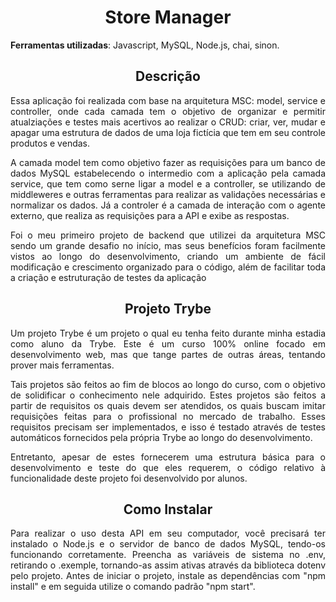 <h1 align="center">Store Manager</h1>

**Ferramentas utilizadas**: Javascript, MySQL, Node.js, chai, sinon.

<h2 align="center">Descrição</h2>

<p align="justify">Essa aplicação foi realizada com base na arquitetura MSC: model, service e controller, onde cada camada tem o objetivo de organizar e permitir atualziações e testes mais acertivos ao realizar o CRUD: criar, ver, mudar e apagar uma estrutura de dados de uma loja fictícia que tem em seu controle produtos e vendas.</p>

<p align="justify">A camada model tem como objetivo fazer as requisições para um banco de dados MySQL estabelecendo o intermedio com a aplicação pela camada service, que tem como serne ligar a model e a controller, se utilizando de middleweres e outras ferramentas para realizar as validações necessárias e normalizar os dados. Já a controler é a camada de interação com o agente externo, que realiza as requisições para a API e exibe as respostas.</p>

<p align="justify">Foi o meu primeiro projeto de backend que utilizei da arquitetura MSC sendo um grande desafio no início, mas seus benefícios foram facilmente vistos ao longo do desenvolvimento, criando um ambiente de fácil modificação e crescimento organizado para o código, além de facilitar toda a criação e estruturação de testes da aplicação</p>

<h2 align="center">Projeto Trybe</h2>

<p align="justify">Um projeto Trybe é um projeto o qual eu tenha feito durante minha estadia como aluno da Trybe. Este é um curso 100% online focado em desenvolvimento web, mas que tange partes de outras áreas, tentando prover mais ferramentas.</p>
  <p align="justify">Tais projetos são feitos ao fim de blocos ao longo do curso, com o objetivo de solidificar o conhecimento nele adquirido. Estes projetos são feitos a partir de requisitos os quais devem ser atendidos, os quais buscam imitar requisições feitas para o profissional no mercado de trabalho. Esses requisitos precisam ser implementados, e isso é testado através de testes automáticos fornecidos pela própria Trybe ao longo do desenvolvimento.</p>
  <p align="justify">Entretanto, apesar de estes fornecerem uma estrutura básica para o desenvolvimento e teste do que eles requerem, o código relativo à funcionalidade deste projeto foi desenvolvido por alunos.</p>

<h2 align="center">Como Instalar</h2>

<p align="justify">Para realizar o uso desta API em seu computador, você precisará ter instalado o Node.js e o servidor de banco de dados MySQL, tendo-os funcionando corretamente. Preencha as variáveis de sistema no .env, retirando o .exemple, tornando-as assim ativas através da biblioteca dotenv pelo projeto. Antes de iniciar o projeto, instale as dependências com "npm install" e em seguida utilize o comando padrão "npm start". </p>

